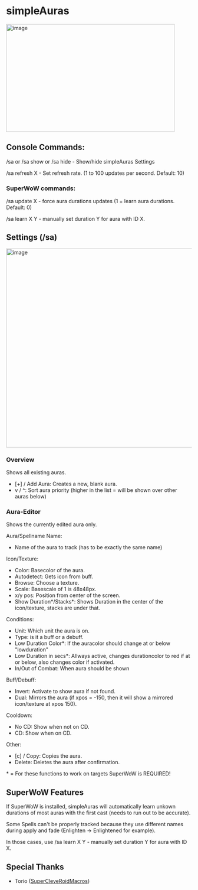 # simpleAuras


<img width="457" height="292" alt="image" src="https://github.com/user-attachments/assets/03f280cf-36ac-4139-ab03-1f26d70bf8ad" />


## Console Commands:
/sa or /sa show or /sa hide - Show/hide simpleAuras Settings

/sa refresh X - Set refresh rate. (1 to 100 updates per second. Default: 10)

### SuperWoW commands:
/sa update X - force aura durations updates (1 = learn aura durations. Default: 0)

/sa learn X Y - manually set duration Y for aura with ID X.


## Settings (/sa)
<img width="817" height="539" alt="image" src="https://github.com/user-attachments/assets/6d9809da-b9d6-412b-8ca8-c7e4be413ac2" />

### Overview
Shows all existing auras.

- [+] / Add Aura: Creates a new, blank aura.
- v / ^: Sort aura priority (higher in the list = will be shown over other auras below)


### Aura-Editor
Shows the currently edited aura only.

Aura/Spellname Name:
- Name of the aura to track (has to be exactly the same name)


Icon/Texture:
- Color: Basecolor of the aura.
- Autodetect: Gets icon from buff.
- Browse: Choose a texture.
- Scale: Basescale of 1 is 48x48px.
- x/y pos: Position from center of the screen.
- Show Duration*/Stacks*: Shows Duration in the center of the icon/texture, stacks are under that.


Conditions:
- Unit: Which unit the aura is on.
- Type: is it a buff or a debuff.
- Low Duration Color*: If the auracolor should change at or below "lowduration"
- Low Duration in secs*: Allways active, changes durationcolor to red if at or below, also changes color if activated.
- In/Out of Combat: When aura should be shown

Buff/Debuff:
- Invert: Activate to show aura if not found.
- Dual: Mirrors the aura (if xpos = -150, then it will show a mirrored icon/texture at xpos 150).

Cooldown:
- No CD: Show when not on CD.
- CD: Show when on CD.


Other:
- [c] / Copy: Copies the aura.
- Delete: Deletes the aura after confirmation.

\* = For these functions to work on targets SuperWoW is REQUIRED!


## SuperWoW Features
If SuperWoW is installed, simpleAuras will automatically learn unkown durations of most auras with the first cast (needs to run out to be accurate).

Some Spells can't be properly tracked because they use different names during apply and fade (Enlighten -> Enlightened for example).

In those cases, use /sa learn X Y - manually set duration Y for aura with ID X.


## Special Thanks
- Torio ([SuperCleveRoidMacros](https://github.com/jrc13245/SuperCleveRoidMacros))
